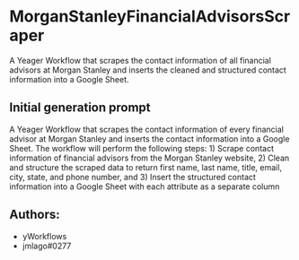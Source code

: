 
# MorganStanleyFinancialAdvisorsScraper

A Yeager Workflow that scrapes the contact information of all financial advisors at Morgan Stanley and inserts the cleaned and structured contact information into a Google Sheet.
## Initial generation prompt
A Yeager Workflow that scrapes the contact information of every financial advisor at Morgan Stanley and inserts the contact information into a Google Sheet. The workflow will perform the following steps: 1) Scrape contact information of financial advisors from the Morgan Stanley website, 2) Clean and structure the scraped data to return first name, last name, title, email, city, state, and phone number, and 3) Insert the structured contact information into a Google Sheet with each attribute as a separate column

## Authors: 
- yWorkflows
- jmlago#0277
        
